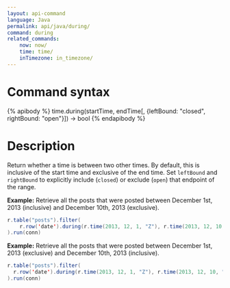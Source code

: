 ```yaml
---
layout: api-command
language: Java
permalink: api/java/during/
command: during
related_commands:
    now: now/
    time: time/
    inTimezone: in_timezone/
---
```


# Command syntax #

{% apibody %}
time.during(startTime, endTime[, {leftBound: "closed", rightBound: "open"}]) &rarr; bool
{% endapibody %}

# Description #

Return whether a time is between two other times. By default, this is inclusive of the start time and exclusive of the end time. Set `leftBound` and `rightBound` to explicitly include (`closed`) or exclude (`open`) that endpoint of the range.

__Example:__ Retrieve all the posts that were posted between December 1st, 2013
(inclusive) and December 10th, 2013 (exclusive).

```java
r.table("posts").filter(
    r.row('date').during(r.time(2013, 12, 1, "Z"), r.time(2013, 12, 10, "Z"))
).run(conn)
```


__Example:__ Retrieve all the posts that were posted between December 1st, 2013
(exclusive) and December 10th, 2013 (inclusive).

```java
r.table("posts").filter(
  r.row('date').during(r.time(2013, 12, 1, "Z"), r.time(2013, 12, 10, "Z"), {leftBound: "open", rightBound: "closed"})
).run(conn)
```

